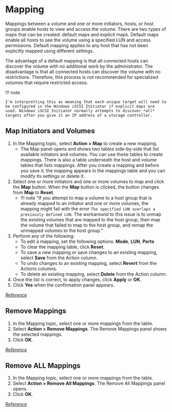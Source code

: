 # Mapping

Mappings between a volume and one or more initiators, hosts, or host groups enable hosts to view and access the volume. There are two types of maps that can be created: default maps and explicit maps. Default maps enable all hosts to see the volume using a specified LUN and access permissions. Default mapping applies to any host that has not been explicitly mapped using different settings.

The advantage of a default mapping is that all connected hosts can discover the volume with no additional work by the administrator. The disadvantage is that all connected hosts can discover the volume with no restrictions. Therefore, this process is not recommended for specialized volumes that require restricted access. 

!!! note 

    I'm interpretting this as meaning that each unique target will need to be configured in the Windows iSCSI Initiator if explicit maps are used. Windows iSCSI Initiator normally attempts to discover *all* targets after you give it an IP address of a storage controller.

## Map Initiators and Volumes

1. In the Mapping topic, select **Action > Map** to create a new mapping.
      -  The Map panel opens and shows two tables side-by-side that list available initiators and volumes. You can use these tables to create mappings. There is also a table underneath the host and volume tables that lists mappings. After you create a mapping and before you save it, the mapping appears in the mappings table and you can modify its settings or delete it.
2. Select one or more initiators and one or more volumes to map and click the **Map** button. When the **Map** button is clicked, the button changes from **Map** to **Reset**.
      - !!! note "If you attempt to map a volume to a host group that is already mapped to an initiator and one or more volumes, the mapping might fail with the error `The specified LUN overlaps a previously defined LUN`. The workaround to this issue is to unmap the existing volumes that are mapped to the host group, then map the volume that failed to map to the host group, and remap the unmapped volumes to the host group."
3. Perform any of the following:
      -  To edit a mapping, set the following options: **Mode**, **LUN**, **Ports**
      -  To clear the mapping table, click **Reset**.
      -  To save a new mapping or save changes to an existing mapping, select **Save** from the Action column.
      -  To undo changes to an existing mapping, select **Revert** from the Actions columns.
      -  To delete an existing mapping, select **Delete** from the Action column.
4. Once the list is correct, to apply changes, click **Apply** or **OK**.
5. Click **Yes** when the confirmation panel appears.

[*Reference*](https://www.dell.com/support/manuals/en-us/powervault-me4012/me4_series_ag_pub/map-initiators-and-volumes?guid=guid-8641fc58-8498-41c1-bf84-b14617d338f0&lang=en-us)

## Remove Mappings

1. In the Mapping topic, select one or more mappings from the table.
2. Select **Action > Remove Mappings**. The Remove Mappings panel shows the selected mappings.
3. Click **OK**.

[*Reference*](https://www.dell.com/support/manuals/en-us/powervault-me4012/me4_series_ag_pub/remove-mappings?guid=guid-7e3ed3a7-f0c5-40df-9749-a92e34fd755a&lang=en-us)

## Remove ALL Mappings

1. In the Mapping topic, select one or more mappings from the table.
2. Select **Action > Remove All Mappings**. The Remove All Mappings panel opens.
3. Click **OK**.

[*Reference*](https://www.dell.com/support/manuals/en-us/powervault-me4012/me4_series_ag_pub/removing-all-mappings?guid=guid-be87ea15-3fc2-487a-b78e-92dcd75aa083&lang=en-us)
